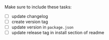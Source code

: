 Make sure to include these tasks:
- [ ] update changelog
- [ ] create version tag
- [ ] update version in `package.json`
- [ ] update release tag in install section of readme